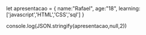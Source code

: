 let apresentacao = {
  name:"Rafael",
  age:"18",
  learning: ['javascript','HTML','CSS','sql']
}

console.log(JSON.stringify(apresentacao,null,2))
